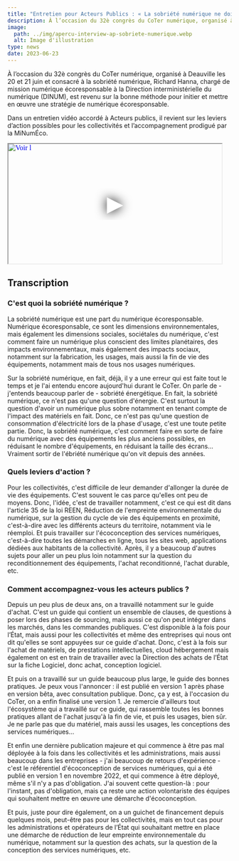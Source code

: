 ```yaml
---
title: "Entretien pour Acteurs Publics : « La sobriété numérique ne doit pas se résumer à la sobriété énergétique »"
description: À l’occasion du 32è congrès du CoTer numérique, organisé à Deauville les 20 et 21 juin et consacré à la sobriété numérique, Richard Hanna, chargé de mission numérique écoresponsable à la Direction interministérielle du numérique (DINUM), est revenu sur la bonne méthode pour initier et mettre en œuvre une stratégie de numérique écoresponsable.
image:
  path: ../img/apercu-interview-ap-sobriete-numerique.webp
  alt: Image d'illustration
type: news
date: 2023-06-23
---
```


À l’occasion du 32è congrès du CoTer numérique, organisé à Deauville les 20 et 21 juin et consacré à la sobriété numérique, Richard Hanna, chargé de mission numérique écoresponsable à la Direction interministérielle du numérique (DINUM), est revenu sur la bonne méthode pour initier et mettre en œuvre une stratégie de numérique écoresponsable.

Dans un entretien vidéo accordé à Acteurs publics, il revient sur les leviers d’action possibles pour les collectivités et l’accompagnement prodigué par la MiNumÉco.

<iframe
  width="480"
  height="269"
  src="https://player.vimeo.com/video/838266065?loop=false&autoplay=true&muted=false&gesture=media&playsinline=true&byline=false&portrait=false&title=false&speed=true&transparent=false&customControls=true"
  srcdoc="<style>*{padding:0;margin:0;overflow:hidden}html,body{height:100%}img,span{position:absolute;width:100%;top:0;bottom:0;margin:auto}span{height:1.5em;text-align:center;font:48px/1.5 sans-serif;color:white;text-shadow:0 0 0.5em black}</style><a href=https://player.vimeo.com/video/838266065?loop=false&autoplay=true&muted=false&gesture=media&playsinline=true&byline=false&portrait=false&title=false&speed=true&transparent=false&customControls=true><img src=/img/posts/apercu-interview-ap-sobriete-numerique.webp alt='Voir l'entretien de Richard Hanna avec Acteurs Publics'><span aria-hidden='true'>▶</span></a>"
  allowfullscreen
  allow="autoplay"
  title="Voir l'entretien de Richard Hanna avec Acteurs Publics"
></iframe>

## Transcription

### C'est quoi la sobriété numérique ?

La sobriété numérique est une part du numérique écoresponsable. Numérique écoresponsable, ce sont les dimensions environnementales, mais également les dimensions sociales, sociétales du numérique, c'est comment faire un numérique plus conscient des limites planétaires, des impacts environnementaux, mais également des impacts sociaux, notamment sur la fabrication, les usages, mais aussi la fin de vie des équipements, notamment mais de tous nos usages numériques.

Sur la sobriété numérique, en fait, déjà, il y a une erreur qui est faite tout le temps et je l'ai entendu encore aujourd'hui durant le CoTer. On parle de - j'entends beaucoup parler de - sobriété énergétique. En fait, la sobriété numérique, ce n'est pas qu'une question d'énergie. C'est surtout la question d'avoir un numérique plus sobre notamment en tenant compte de l'impact des matériels en fait. Donc, ce n'est pas qu'une question de consommation d'électricité lors de la phase d'usage, c'est une toute petite partie. Donc, la sobriété numérique, c'est comment faire en sorte de faire du numérique avec des équipements les plus anciens possibles, en réduisant le nombre d'équipements, en réduisant la taille des écrans... Vraiment sortir de l'ébriété numérique qu'on vit depuis des années.

### Quels leviers d'action ?

Pour les collectivités, c'est difficile de leur demander d'allonger la durée de vie des équipements. C'est souvent le cas parce qu'elles ont peu de moyens. Donc, l'idée, c'est de travailler notamment, c'est ce qui est dit dans l'article 35 de la loi REEN, Réduction de l'empreinte environnementale du numérique, sur la gestion du cycle de vie des équipements en proximité, c'est-à-dire avec les différents acteurs du territoire, notamment via le réemploi.
Et puis travailler sur l'écoconception des services numériques, c'est-à-dire toutes les démarches en ligne, tous les sites web, applications dédiées aux habitants de  la collectivité. Après, il y a beaucoup d'autres sujets pour aller un peu plus loin notamment sur la question du reconditionnement des équipements, l'achat reconditionné, l'achat durable, etc.

### Comment accompagnez-vous les acteurs publics ?

Depuis un peu plus de deux ans, on a travaillé notamment sur le guide d'achat. C'est un guide qui contient un ensemble de clauses, de questions à poser lors des phases de sourcing, mais aussi ce qu'on peut intégrer dans les marchés, dans les commandes publiques. C'est disponible à la fois pour l’État, mais aussi pour les collectivités et même des entreprises qui nous ont dit qu'elles se sont appuyées sur ce guide d'achat. Donc, c'est à la fois sur l'achat de matériels, de prestations intellectuelles, cloud hébergement mais également on est en train de travailler avec la Direction des achats de l’État sur la fiche Logiciel, donc achat, conception logiciel.

Et puis on a travaillé sur un guide beaucoup plus large, le guide des bonnes pratiques. Je peux vous l'annoncer : il est publié en version 1 après phase en version bêta, avec consultation publique. Donc, ça y est, à l'occasion du CoTer, on a enfin finalisé une version 1. Je remercie d'ailleurs tout l'écosystème qui a travaillé sur ce guide, qui rassemble toutes les bonnes pratiques allant de l'achat jusqu'à la fin de vie, et puis les usages, bien sûr. Je ne parle pas que du matériel, mais aussi les usages, les conceptions des services numériques...

Et enfin une dernière publication majeure et qui commence à être pas mal déployée à la fois dans les collectivités et les administrations, mais aussi beaucoup dans les entreprises - j'ai beaucoup de retours d'expérience - c'est le référentiel d'écoconception de services numériques, qui a été publié en version 1 en novembre 2022, et qui commence à être déployé, même s'il n'y a pas d'obligation. J'ai souvent cette question-là : pour l'instant, pas d'obligation, mais ça reste une action volontariste des équipes qui souhaitent mettre en œuvre une démarche d'écoconception.

Et puis, juste pour dire également, on a un guichet de financement depuis quelques mois, peut-être pas pour les collectivités, mais en tout cas pour les administrations et opérateurs de l’État qui souhaitant mettre en place une démarche de réduction de leur empreinte environnementale du numérique, notamment sur la question des achats, sur la question de la conception des services numériques, etc.

